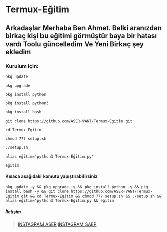 # Termux-Eğitim

## Arkadaşlar Merhaba Ben Ahmet. Belki aranızdan birkaç kişi bu eğitimi görmüştür baya bir hatası vardı Toolu güncelledim Ve Yeni Birkaç şey ekledim

### Kurulum için:

``pkg update``

``pkg upgrade``

``pkg install python``

``pkg install python3``

``pkg install bash``

``git clone https://github.com/ASER-VANT/Termux-Egitim.git``

``cd Termux-Egitim``

``chmod 777 setup.sh``

``./setup.sh``

``alias eğitim='python3 Termux-Eğitim.py'``

``eğitim``

#### Kısaca asağıdaki komutu yapıştırabilirsiniz


``pkg update -y && pkg upgrade -y && pkg install python -y && pkg install bash -y && git clone https://github.com/ASER-VANT/Termux-Egitim.git && cd Termux-Egitim && chmod 777 setup.sh && ./setup.sh && alias eğitim='python3 Termux-Eğitim.py && eğitim``


##### İletişim
> [INSTAGRAM ASER](https://Instagram.com/aser_vant/)
> [INSTAGRAM SAEP](https://Instagram.com/saep_officiall_/)
